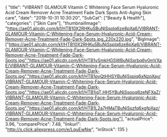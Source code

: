 {
	"title": "VIBRANT GLAMOUR Vitamin C Whitening Face Serum Hyaluronic Acid Cream Remover Acne Treatment Fade Dark Spots Anti-Aging Skin care",
	"date": "2018-10-31 10:30:20",
	"SubCat": ["Beauty & Health"],
	"categories": ["Skin Care"],
	"thumbnailImage": "https://ae01.alicdn.com/kf/HTB10X2RHKuSBuNjSsplq6ze8pXa6/VIBRANT-GLAMOUR-Vitamin-C-Whitening-Face-Serum-Hyaluronic-Acid-Cream-Remover-Acne-Treatment-Fade-Dark-Spots.jpg_220x220.jpg",
	"BigImage": ["https://ae01.alicdn.com/kf/HTB10X2RHKuSBuNjSsplq6ze8pXa6/VIBRANT-GLAMOUR-Vitamin-C-Whitening-Face-Serum-Hyaluronic-Acid-Cream-Remover-Acne-Treatment-Fade-Dark-Spots.jpg","https://ae01.alicdn.com/kf/HTB1vSmkHGSWBuNjSsrbq6y0mVXaE/VIBRANT-GLAMOUR-Vitamin-C-Whitening-Face-Serum-Hyaluronic-Acid-Cream-Remover-Acne-Treatment-Fade-Dark-Spots.jpg","https://ae01.alicdn.com/kf/HTB1pvQtHHSYBuNjSspiq6xNzpXay/VIBRANT-GLAMOUR-Vitamin-C-Whitening-Face-Serum-Hyaluronic-Acid-Cream-Remover-Acne-Treatment-Fade-Dark-Spots.jpg","https://ae01.alicdn.com/kf/HTB1jqT.HH5YBuNjSspoq6zeNFXaZ/VIBRANT-GLAMOUR-Vitamin-C-Whitening-Face-Serum-Hyaluronic-Acid-Cream-Remover-Acne-Treatment-Fade-Dark-Spots.jpg","https://ae01.alicdn.com/kf/HTB1L2a7HMaTBuNjSszfq6xgfpXaz/VIBRANT-GLAMOUR-Vitamin-C-Whitening-Face-Serum-Hyaluronic-Acid-Cream-Remover-Acne-Treatment-Fade-Dark-Spots.jpg"],
	"actualPrice": 3.96,
	"comparePrice": 7.48,
	"linkurl": "http://s.click.aliexpress.com/e/LquEwNw",
	"inStock": 135
}
